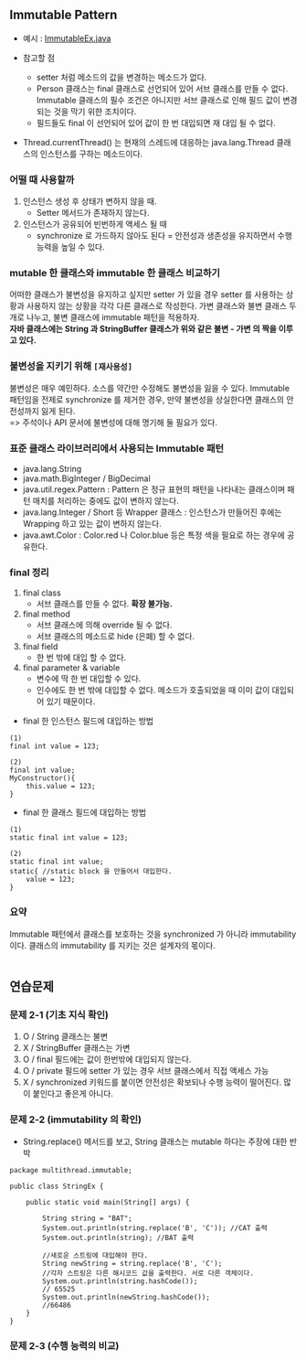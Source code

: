 ## Immutable Pattern 
* 예시 : [ImmutableEx.java](./ImmutableEx.java)
* 참고할 점 
    * setter 처럼 메소드의 값을 변경하는 메소드가 없다. 
    * Person 클래스는 final 클래스로 선언되어 있어 서브 클래스를 만들 수 없다. 
    Immutable 클래스의 필수 조건은 아니지만 서브 클래스로 인해 필드 값이 변경되는 것을 막기 위한 조치이다. 
    * 필드들도 final 이 선언되어 있어 값이 한 번 대입되면 재 대입 될 수 없다. 
    
* Thread.currentThread() 는 현재의 스레드에 대응하는 java.lang.Thread 클래스의 인스턴스를 구하는 메소드이다. 

### 어떨 때 사용할까 
1. 인스턴스 생성 후 상태가 변하지 않을 때. 
    * Setter 메서드가 존재하지 않는다. 
2. 인스턴스가 공유되어 빈번하게 액세스 될 때 
    * synchronize 로 가드하지 않아도 된다 = 안전성과 생존성을 유지하면서 수행 능력을 높일 수 있다. 

### mutable 한 클래스와 immutable 한 클래스 비교하기 
어떠한 클래스가 불변성을 유지하고 싶지만 setter 가 있을 경우 setter 를 사용하는 상황과 사용하지 않는 
상황을 각각 다른 클래스로 작성한다. 가변 클래스와 불변 클래스 두개로 나누고, 불변 클래스에 immutable 패턴을 
적용하자. 
<br/>
**자바 클래스에는 String 과 StringBuffer 클래스가 위와 같은 불변 - 가변 의 짝을 이루고 있다.** 

### 불변성을 지키기 위해 `[재사용성]`
불변성은 매우 예민하다. 소스를 약간만 수정해도 불변성을 잃을 수 있다. Immutable 패턴임을 전제로 
synchronize 를 제거한 경우, 만약 불변성을 상실한다면 클래스의 안전성까지 잃게 된다. 
<br/>
=> 주석이나 API 문서에 불변성에 대해 명기해 둘 필요가 있다. 

### 표준 클래스 라이브러리에서 사용되는 Immutable 패턴 
* java.lang.String 
* java.math.BigInteger / BigDecimal
* java.util.regex.Pattern : Pattern 은 정규 표현의 패턴을 나타내는 클래스이며 패턴 매치를 
처리하는 중에도 값이 변하지 않는다. 
* java.lang.Integer / Short 등 Wrapper 클래스 : 인스턴스가 만들어진 후에는 Wrapping 하고 있는 값이 
변하지 않는다. 
* java.awt.Color : Color.red 나 Color.blue 등은 특정 색을 필요로 하는 경우에 공유한다. 

### final 정리 
1. final class
    * 서브 클래스를 만들 수 없다. **확장 불가능.** 
2. final method
    * 서브 클래스에 의해 override 될 수 없다. 
    * 서브 클래스의 메소드로 hide (은폐) 할 수 없다. 
3. final field  
    * 한 번 밖에 대입 할 수 없다.
4. final parameter & variable 
    * 변수에 딱 한 번 대입할 수 있다. 
    * 인수에도 한 번 밖에 대입할 수 없다. 메소드가 호출되었을 때 이미 값이 대입되어 있기 때문이다.  

* final 한 인스턴스 필드에 대입하는 방법 
```
(1)
final int value = 123; 

(2)
final int value; 
MyConstructor(){
    this.value = 123; 
} 
```

* final 한 클래스 필드에 대입하는 방법 
```
(1)
static final int value = 123; 

(2)
static final int value; 
static{ //static block 을 만들어서 대입한다. 
    value = 123; 
}
```

### 요약 
Immutable 패턴에서 클래스를 보호하는 것을 synchronized 가 아니라 immutability 이다. 
클래스의 immutability 를 지키는 것은 설계자의 몫이다. 
<br/><br/>

## 연습문제 

### 문제 2-1 (기초 지식 확인)
1. O / String 클래스는 불변 
2. X / StringBuffer 클래스는 가변 
3. O / final 필드에는 값이 한번밖에 대입되지 않는다. 
4. O / private 필드에 setter 가 있는 경우 서브 클래스에서 직접 액세스 가능 
5. X / synchronized 키워드를 붙이면 안전성은 확보되나 수행 능력이 떨어진다. 많이 붙인다고 좋은게 아니다. 

### 문제 2-2 (immutability 의 확인)
* String.replace() 메서드를 보고, String 클래스는 mutable 하다는 주장에 대한 반박 

```
package multithread.immutable;

public class StringEx {

    public static void main(String[] args) {

        String string = "BAT";
        System.out.println(string.replace('B', 'C')); //CAT 출력
        System.out.println(string); //BAT 출력

        //새로운 스트링에 대입해야 한다.
        String newString = string.replace('B', 'C');
        //각자 스트링은 다른 해시코드 값을 출력한다. 서로 다른 객체이다. 
        System.out.println(string.hashCode());
        // 65525
        System.out.println(newString.hashCode());
        //66486
    }
}
```

### 문제 2-3 (수행 능력의 비교)
